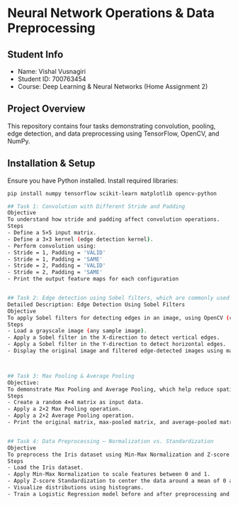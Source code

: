 # Neural Network Operations & Data Preprocessing

## Student Info
- Name: Vishal Vusnagiri
- Student ID: 700763454
- Course: Deep Learning & Neural Networks (Home Assignment 2)


## Project Overview
This repository contains four tasks demonstrating convolution, pooling, edge detection, and data preprocessing using TensorFlow, OpenCV, and NumPy.

## Installation & Setup
Ensure you have Python installed. Install required libraries:
```bash
pip install numpy tensorflow scikit-learn matplotlib opencv-python

## Task 1: Convolution with Different Stride and Padding
Objective
To understand how stride and padding affect convolution operations.
Steps
- Define a 5×5 input matrix.
- Define a 3×3 kernel (edge detection kernel).
- Perform convolution using:
- Stride = 1, Padding = 'VALID'
- Stride = 1, Padding = 'SAME'
- Stride = 2, Padding = 'VALID'
- Stride = 2, Padding = 'SAME'
- Print the output feature maps for each configuration


## Task 2: Edge detection using Sobel filters, which are commonly used in image processing to highlight intensity changes along different directions.
Detailed Description: Edge Detection Using Sobel Filters
Objective
To apply Sobel filters for detecting edges in an image, using OpenCV (cv2).
Steps
- Load a grayscale image (any sample image).
- Apply a Sobel filter in the X-direction to detect vertical edges.
- Apply a Sobel filter in the Y-direction to detect horizontal edges.
- Display the original image and filtered edge-detected images using matplotlib



## Task 3: Max Pooling & Average Pooling
Objective:
To demonstrate Max Pooling and Average Pooling, which help reduce spatial dimensions while preserving essential features.
Steps
- Create a random 4×4 matrix as input data.
- Apply a 2×2 Max Pooling operation.
- Apply a 2×2 Average Pooling operation.
- Print the original matrix, max-pooled matrix, and average-pooled matrix.


## Task 4: Data Preprocessing – Normalization vs. Standardization
Objective
To preprocess the Iris dataset using Min-Max Normalization and Z-score Standardization, then compare their effects on model performance.
Steps
- Load the Iris dataset.
- Apply Min-Max Normalization to scale features between 0 and 1.
- Apply Z-score Standardization to center the data around a mean of 0 and a standard deviation of 1.
- Visualize distributions using histograms.
- Train a Logistic Regression model before and after preprocessing and compare accuracy.
